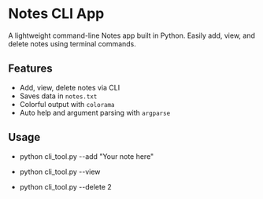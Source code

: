 # Notes CLI App

A lightweight command-line Notes app built in Python. 
Easily add, view, and delete notes using terminal commands.

## Features
- Add, view, delete notes via CLI
- Saves data in `notes.txt`
- Colorful output with `colorama`
- Auto help and argument parsing with `argparse`

## Usage

- python cli_tool.py --add "Your note here"

- python cli_tool.py --view

- python cli_tool.py --delete 2
